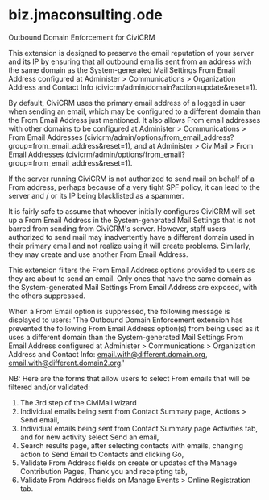 biz.jmaconsulting.ode
=====================

Outbound Domain Enforcement for CiviCRM

This extension is designed to preserve the email reputation of your server and its IP by ensuring that all outbound 
emailis sent from an address with the same domain as the System-generated Mail Settings From Email Address configured 
at Administer > Communications > Organization Address and Contact Info (civicrm/admin/domain?action=update&reset=1).

By default, CiviCRM uses the primary email address of a logged in user when sending an email, which may be configured to
a different domain than the From Email Address just mentioned. It also allows From email addresses with other domains to 
be configured at Administer > Communications > From Email Addresses 
(civicrm/admin/options/from_email_address?group=from_email_address&reset=1), and at Administer > CiviMail > 
From Email Addresses (civicrm/admin/options/from_email?group=from_email_address&reset=1).

If the server running CiviCRM is not authorized to send mail on behalf of a From address, perhaps because of a very 
tight SPF policy, it can lead to the server and / or its IP being blacklisted as a spammer. 

It is fairly safe to assume that whoever initially configures CiviCRM will set up a From Email Address in the 
System-generated Mail Settings that is not barred from sending from CiviCRM's server. However, staff users authorized to
send mail may inadvertently have a different domain used in their primary email and not realize using it will create
problems. Similarly, they may create and use another From Email Address. 

This extension filters the From Email Address options provided to users as they are about to send an email. Only ones 
that have the same domain as the System-generated Mail Settings From Email Address are exposed, with the others 
suppressed.

When a From Email option is suppressed, the following message is displayed to users: 'The Outbound Domain Enforcement 
extension has prevented the following From Email Address option(s) from being used as it uses a different domain than 
the System-generated Mail Settings From Email Address configured at Administer > Communications > Organization Address 
and Contact Info: email.with@different.domain.org, email.with@different.domain2.org.'


NB: Here are the forms that allow users to select From emails that will be filtered and/or validated:
1. The 3rd step of the CiviMail wizard
2. Individual emails being sent from Contact Summary page, Actions > Send email, 
3. Individual emails being sent from Contact Summary page Activities tab, and for new activity select Send an email, 
4. Search results page, after selecting contacts with emails, changing action to Send Email to Contacts and clicking Go,
5. Validate From Address fields on create or updates of the Manage Contribution Pages, Thank you and receipting tab,
6. Validate From Address fields on Manage Events > Online Registration tab.
